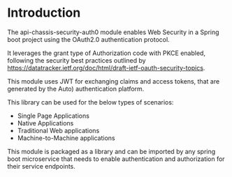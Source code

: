 # Introduction

The api-chassis-security-auth0 module enables Web Security in a Spring boot project using the OAuth2.0 authentication protocol.

It leverages the grant type of Authorization code with PKCE enabled, following the security best practices outlined by https://datatracker.ietf.org/doc/html/draft-ietf-oauth-security-topics.

This module uses JWT for exchanging  claims and access tokens, that are generated by the Auto) authentication platform.

This library can be used for the below types of scenarios:
- Single Page Applications
- Native Applications
- Traditional Web applications
- Machine-to-Machine applications

This module is packaged as a library and can be imported by any spring boot microservice that needs to enable authentication and authorization for their service endpoints.
